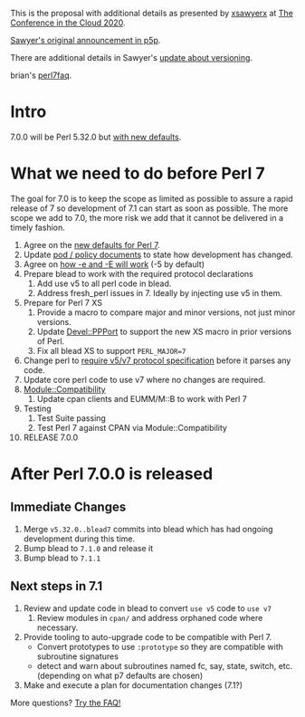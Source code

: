 This is the proposal with additional details as presented by [xsawyerx](xsawyerx) at [The Conference in the Cloud 2020](https://perlconference.us/tpc-2020-cloud/).

[Sawyer's original announcement in p5p](https://www.nntp.perl.org/group/perl.perl5.porters/2020/06/msg257565.html).

There are additional details in Sawyer's [update about versioning](https://www.nntp.perl.org/group/perl.perl5.porters/2020/07/msg257817.html).

brian's [perl7faq](https://github.com/briandfoy/perl7faq/blob/master/README.md).

# Intro

7.0.0 will be Perl 5.32.0 but [with new defaults](Defaults-for-v7).

# What we need to do before Perl 7

The goal for 7.0 is to keep the scope as limited as possible to assure a rapid release of 7 so development of 7.1 can start as soon as possible. The more scope we add to 7.0, the more risk we add that it cannot be delivered in a timely fashion.

1. Agree on the [new defaults for Perl 7](Defaults-for-v7).
1. Update [pod / policy documents](Changes-to-policies-in-Perl-7) to state how development has changed.
1. Agree on [how -e and -E will work](How--e-works-in-7) (-5 by default)
1. Prepare blead to work with the required protocol declarations
    1. Add use v5 to all perl code in blead.
    1. Address fresh_perl issues in 7. Ideally by injecting use v5 in them.
1. Prepare for Perl 7 XS
    1. Provide a macro to compare major and minor versions, not just minor versions.
    1. Update [Devel::PPPort](https://metacpan.org/pod/Devel::PPPort) to support the new XS macro in prior versions of Perl.
    1. Fix all blead XS to support `PERL_MAJOR=7`
1. Change perl to [require v5/v7 protocol specification](Perl-Protocol-Declaration) before it parses any code.
1. Update core perl code to use v7 where no changes are required.
1. [Module::Compatibility](Making-CPAN-work-on-Perl-7)
    1. Update cpan clients and EUMM/M::B to work with Perl 7
1. Testing
    1. Test Suite passing
    1. Test Perl 7 against CPAN via Module::Compatibility
1. RELEASE 7.0.0

# After Perl 7.0.0 is released

## Immediate Changes

1. Merge `v5.32.0..blead7` commits into blead which has had ongoing development during this time.
1. Bump blead to `7.1.0` and release it
1. Bump blead to `7.1.1`

## Next steps in 7.1

1. Review and update code in blead to convert `use v5` code to `use v7`
    1. Review modules in `cpan/` and address orphaned code where necessary.
1. Provide tooling to auto-upgrade code to be compatible with Perl 7.
    * Convert prototypes to use `:prototype` so they are compatible with subroutine signatures
    * detect and warn about subroutines named fc, say, state, switch, etc. (depending on what p7 defaults are chosen)
1. Make and execute a plan for documentation changes (7.1?)

More questions? [Try the FAQ!](Perl7-FAQ)
